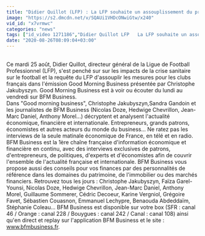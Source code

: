 ```yaml
---
title: "Didier Quillot (LFP) : La LFP souhaite un assouplissement du protocole sanitaire pour les clubs - 25 08"
image: "https://s2.dmcdn.net/v/SQAUi1VHDcONwiGtw/x240"
vid_id: "x7vrmwc"
categories: "news"
tags: ["id_video 1271186","Didier Quillot LFP   La LFP souhaite un assouplissement du protocole sanitaire pour les clubs - 2508","category Good Morning Business"]
date: "2020-08-26T08:09:04+03:00"
---
```

<br>Ce mardi 25 août, Didier Quillot, directeur général de la Ligue de Football Professionnel (LFP), s'est penché sur sur les impacts de la crise sanitaire sur le football et la requête du LFP d'assouplir les mesures pour les clubs français dans l'émission Good Morning Business présentée par Christophe Jakubyszyn. Good Morning Business est à voir ou écouter du lundi au vendredi sur BFM Business.   <br>Dans &quot;Good morning business&quot;, Christophe Jakubyszyn,Sandra Gandoin et les journalistes de BFM Business (Nicolas Doze, Hedwige Chevrillon, Jean-Marc Daniel, Anthony Morel...) décryptent et analysent l'actualité économique, financière et internationale. Entrepreneurs, grands patrons, économistes et autres acteurs du monde du business... Ne ratez pas les interviews de la seule matinale économique de France, en télé et en radio.   <br>BFM Business est la 1ère chaîne française d'information économique et financière en continu, avec des interviews exclusives de patrons, d'entrepreneurs, de politiques, d'experts et d'économistes afin de couvrir l'ensemble de l'actualité française et internationale. BFM Business vous propose aussi des conseils pour vos finances par des personnalités de référence dans les domaines du patrimoine, de l'immobilier ou des marchés financiers. Retrouvez tous les jours : Christophe Jakubyszyn, Faïza Garel-Younsi, Nicolas Doze, Hedwige Chevrillon, Jean-Marc Daniel, Anthony Morel, Guillaume Sommerer, Cédric Decoeur, Karine Vergniol, Grégoire Favet, Sébastien Couasnon, Emmanuel Lechypre, Benaouda Abdeddaïm, Stéphanie Coleau... BFM Business est disponible sur votre box (SFR : canal 46 / Orange : canal 228 / Bouygues : canal 242 / Canal : canal 108) ainsi qu'en direct et replay  sur l'application BFM Business et le site : www.bfmbusiness.fr.   <br>
